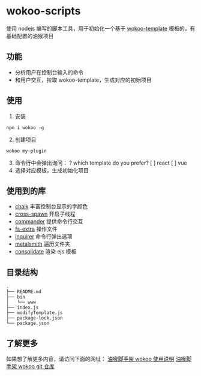 # wokoo-scripts

使用 nodejs 编写的脚本工具，用于初始化一个基于 [wokoo-template](https://www.npmjs.com/package/wokoo-template) 模板的，有基础配置的油猴项目

## 功能

- 分析用户在控制台输入的命令
- 和用户交互，拉取 wokoo-template，生成对应的初始项目

## 使用

1. 安装

```
npm i wokoo -g
```

2. 创建项目

```
wokoo my-plugin
```

3. 命令行中会弹出询问：
   ? which template do you prefer?
   [ ] react
   [ ] vue
4. 选择对应模板，生成初始化项目

## 使用到的库

- [chalk](https://www.npmjs.com/package/chalk) 丰富控制台显示的字颜色
- [cross-spawn](https://www.npmjs.com/package/cross-spawn) 开启子线程
- [commander](https://www.npmjs.com/package/commander) 提供命令行交互
- [fs-extra](https://www.npmjs.com/package/fs-extra) 操作文件
- [inquirer](https://www.npmjs.com/package/inquirer) 命令行弹出选项
- [metalsmith](https://www.npmjs.com/package/metalsmith) 遍历文件夹
- [consolidate](https://www.npmjs.com/package/consolidate) 渲染 ejs 模板

## 目录结构

```
.
├── README.md
├── bin
│   └── www
├── index.js
├── modifyTemplate.js
├── package-lock.json
└── package.json
```

## 了解更多

如果想了解更多内容，请访问下面的网址：
[油猴脚手架 wokoo 使用说明](https://juejin.cn/post/6917643212119244813)
[油猴脚手架 wokoo git 仓库](https://github.com/kinyaying/wokoo)
